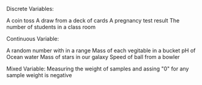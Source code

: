 Discrete Variables:

A coin toss
A draw from a deck of cards
A pregnancy test result
The number of students in a class room

Continuous Variable:

A random number with in a range
Mass of each vegitable in a bucket
pH of Ocean water
Mass of stars in our galaxy
Speed of ball from a bowler


Mixed Variable:
Measuring the weight of samples and assing "0" for any sample weight is negative





